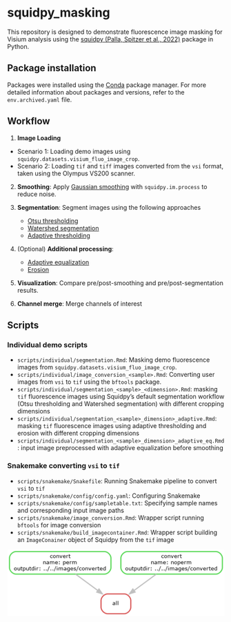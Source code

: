 # squidpy_masking

This repository is designed to demonstrate fluorescence image masking
for Visium analysis using the 
[squidpy (Palla, Spitzer et al., 2022)](https://www.nature.com/articles/s41592-021-01358-2) 
package in Python.

## Package installation

Packages were installed using the [Conda](https://docs.conda.io/en/latest/) package manager.
For more detailed information about packages and versions, refer to 
the `env.archived.yaml` file.

## Workflow

1. **Image Loading**

- Scenario 1: Loading demo images using `squidpy.datasets.visium_fluo_image_crop`.
- Scenario 2: Loading `tif` and `tiff` images converted from the `vsi` format, 
taken using the Olympus VS200 scanner.

2. **Smoothing**: Apply [Gaussian smoothing](https://en.wikipedia.org/wiki/Gaussian_blur) 
with `squidpy.im.process` to reduce noise.  

3. **Segmentation**: Segment images using the following approaches
   - [Otsu thresholding](https://en.wikipedia.org/wiki/Otsu's_method)
   - [Watershed segmentation](https://en.wikipedia.org/wiki/Watershed_(image_processing))
   - [Adaptive thresholding](https://scikit-image.org/docs/0.25.x/auto_examples/applications/plot_thresholding_guide.html#local-thresholding)

4. (Optional) **Additional processing**:
   - [Adaptive equalization](https://en.wikipedia.org/wiki/Adaptive_histogram_equalization)
   - [Erosion](https://en.wikipedia.org/wiki/Erosion_(morphology))

5. **Visualization**: Compare pre/post-smoothing and pre/post-segmentation results.  

6. **Channel merge**: Merge channels of interest


## Scripts

### Individual demo scripts

- `scripts/individual/segmentation.Rmd`: Masking demo fluorescence images from 
`squidpy.datasets.visium_fluo_image_crop`.
- `scripts/individual/image_conversion_<sample>.Rmd`: Converting user images from `vsi` to `tif` 
using the `bftools` package.
- `scripts/individual/segmentation_<sample>_<dimension>.Rmd`: masking `tif` fluorescence images 
using Squidpy’s default segmentation workflow (Otsu thresholding and Watershed 
segmentation) with different cropping dimensions
- `scripts/individual/segmentation_<sample>_dimension>_adaptive.Rmd`: masking `tif` fluorescence
images using adaptive thresholding and erosion with different cropping dimensions
- `scripts/individual/segmentation_<sample>_dimension>_adaptive_eq.Rmd`: input image 
preprocessed with adaptive equalization before smoothing

### Snakemake converting `vsi` to `tif`

- `scripts/snakemake/Snakefile`: Running Snakemake pipeline to convert `vsi` to `tif`
- `scripts/snakemake/config/config.yaml`: Configuring Snakemake
- `scripts/snakemake/config/sampletable.txt`: 
Specifying sample names and corresponding input image paths
- `scripts/snakemake/image_conversion.Rmd`: 
Wrapper script running `bftools` for image conversion
- `scripts/snakemake/build_imagecontainer.Rmd`: 
Wrapper script building an `ImageConainer` object of Squidpy from the `tif` image

![Workflow](scripts/snakemake/config/dag.png)
